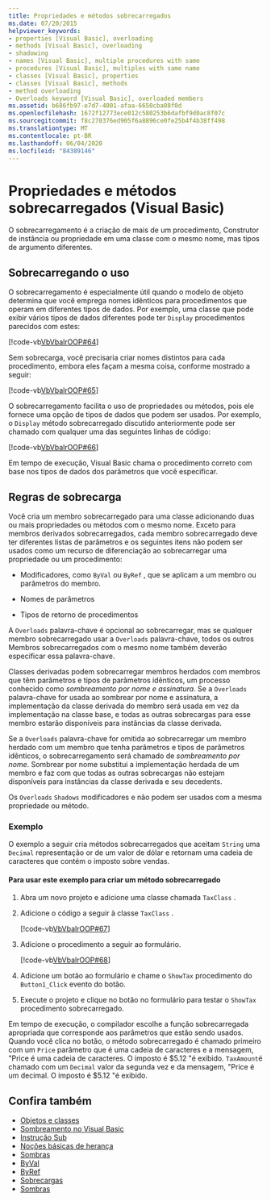 ```yaml
---
title: Propriedades e métodos sobrecarregados
ms.date: 07/20/2015
helpviewer_keywords:
- properties [Visual Basic], overloading
- methods [Visual Basic], overloading
- shadowing
- names [Visual Basic], multiple procedures with same
- procedures [Visual Basic], multiples with same name
- classes [Visual Basic], properties
- classes [Visual Basic], methods
- method overloading
- Overloads keyword [Visual Basic], overloaded members
ms.assetid: b686fb97-e7d7-4001-afaa-6650cba08f0d
ms.openlocfilehash: 1672f12773ece012c580253b6dafbf9d0ac8f07c
ms.sourcegitcommit: f8c270376ed905f6a8896ce0fe25b4f4b38ff498
ms.translationtype: MT
ms.contentlocale: pt-BR
ms.lasthandoff: 06/04/2020
ms.locfileid: "84389146"
---
```

# <a name="overloaded-properties-and-methods-visual-basic"></a>Propriedades e métodos sobrecarregados (Visual Basic)

O sobrecarregamento é a criação de mais de um procedimento, Construtor de instância ou propriedade em uma classe com o mesmo nome, mas tipos de argumento diferentes.

## <a name="overloading-usage"></a>Sobrecarregando o uso

O sobrecarregamento é especialmente útil quando o modelo de objeto determina que você emprega nomes idênticos para procedimentos que operam em diferentes tipos de dados. Por exemplo, uma classe que pode exibir vários tipos de dados diferentes pode ter `Display` procedimentos parecidos com estes:

[!code-vb[VbVbalrOOP#64](~/samples/snippets/visualbasic/VS_Snippets_VBCSharp/VbVbalrOOP/VB/OOP.vb#64)]

Sem sobrecarga, você precisaria criar nomes distintos para cada procedimento, embora eles façam a mesma coisa, conforme mostrado a seguir:

[!code-vb[VbVbalrOOP#65](~/samples/snippets/visualbasic/VS_Snippets_VBCSharp/VbVbalrOOP/VB/OOP.vb#65)]

O sobrecarregamento facilita o uso de propriedades ou métodos, pois ele fornece uma opção de tipos de dados que podem ser usados. Por exemplo, o `Display` método sobrecarregado discutido anteriormente pode ser chamado com qualquer uma das seguintes linhas de código:

[!code-vb[VbVbalrOOP#66](~/samples/snippets/visualbasic/VS_Snippets_VBCSharp/VbVbalrOOP/VB/OOP.vb#66)]

Em tempo de execução, Visual Basic chama o procedimento correto com base nos tipos de dados dos parâmetros que você especificar.

## <a name="overloading-rules"></a>Regras de sobrecarga

 Você cria um membro sobrecarregado para uma classe adicionando duas ou mais propriedades ou métodos com o mesmo nome. Exceto para membros derivados sobrecarregados, cada membro sobrecarregado deve ter diferentes listas de parâmetros e os seguintes itens não podem ser usados como um recurso de diferenciação ao sobrecarregar uma propriedade ou um procedimento:

- Modificadores, como `ByVal` ou `ByRef` , que se aplicam a um membro ou parâmetros do membro.

- Nomes de parâmetros

- Tipos de retorno de procedimentos

A `Overloads` palavra-chave é opcional ao sobrecarregar, mas se qualquer membro sobrecarregado usar a `Overloads` palavra-chave, todos os outros Membros sobrecarregados com o mesmo nome também deverão especificar essa palavra-chave.

Classes derivadas podem sobrecarregar membros herdados com membros que têm parâmetros e tipos de parâmetros idênticos, um processo conhecido como *sombreamento por nome e assinatura*. Se a `Overloads` palavra-chave for usada ao sombrear por nome e assinatura, a implementação da classe derivada do membro será usada em vez da implementação na classe base, e todas as outras sobrecargas para esse membro estarão disponíveis para instâncias da classe derivada.

Se a `Overloads` palavra-chave for omitida ao sobrecarregar um membro herdado com um membro que tenha parâmetros e tipos de parâmetros idênticos, o sobrecarregamento será chamado de *sombreamento por nome*. Sombrear por nome substitui a implementação herdada de um membro e faz com que todas as outras sobrecargas não estejam disponíveis para instâncias da classe derivada e seu decedents.

Os `Overloads` `Shadows` modificadores e não podem ser usados com a mesma propriedade ou método.

### <a name="example"></a>Exemplo

O exemplo a seguir cria métodos sobrecarregados que aceitam `String` uma `Decimal` representação or de um valor de dólar e retornam uma cadeia de caracteres que contém o imposto sobre vendas.

#### <a name="to-use-this-example-to-create-an-overloaded-method"></a>Para usar este exemplo para criar um método sobrecarregado

1. Abra um novo projeto e adicione uma classe chamada `TaxClass` .

2. Adicione o código a seguir à classe `TaxClass` .

    [!code-vb[VbVbalrOOP#67](~/samples/snippets/visualbasic/VS_Snippets_VBCSharp/VbVbalrOOP/VB/OOP.vb#67)]

3. Adicione o procedimento a seguir ao formulário.

    [!code-vb[VbVbalrOOP#68](~/samples/snippets/visualbasic/VS_Snippets_VBCSharp/VbVbalrOOP/VB/OOP.vb#68)]

4. Adicione um botão ao formulário e chame o `ShowTax` procedimento do `Button1_Click` evento do botão.

5. Execute o projeto e clique no botão no formulário para testar o `ShowTax` procedimento sobrecarregado.

Em tempo de execução, o compilador escolhe a função sobrecarregada apropriada que corresponde aos parâmetros que estão sendo usados. Quando você clica no botão, o método sobrecarregado é chamado primeiro com um `Price` parâmetro que é uma cadeia de caracteres e a mensagem, "Price é uma cadeia de caracteres. O imposto é $5.12 "é exibido. `TaxAmount`é chamado com um `Decimal` valor da segunda vez e da mensagem, "Price é um decimal. O imposto é $5.12 "é exibido.

## <a name="see-also"></a>Confira também

- [Objetos e classes](index.md)
- [Sombreamento no Visual Basic](../declared-elements/shadowing.md)
- [Instrução Sub](../../../language-reference/statements/sub-statement.md)
- [Noções básicas de herança](inheritance-basics.md)
- [Sombras](../../../language-reference/modifiers/shadows.md)
- [ByVal](../../../language-reference/modifiers/byval.md)
- [ByRef](../../../language-reference/modifiers/byref.md)
- [Sobrecargas](../../../language-reference/modifiers/overloads.md)
- [Sombras](../../../language-reference/modifiers/shadows.md)
